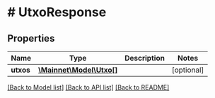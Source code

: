 # # UtxoResponse

## Properties

Name | Type | Description | Notes
------------ | ------------- | ------------- | -------------
**utxos** | [**\Mainnet\Model\Utxo[]**](Utxo.md) |  | [optional] 

[[Back to Model list]](../../README.md#documentation-for-models) [[Back to API list]](../../README.md#documentation-for-api-endpoints) [[Back to README]](../../README.md)


